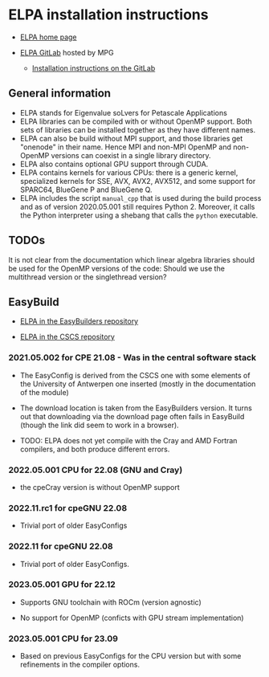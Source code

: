 # ELPA installation instructions

  * [ELPA home page](https://elpa.mpcdf.mpg.de/)

  * [ELPA GitLab](https://gitlab.mpcdf.mpg.de/elpa/elpa) hosted by MPG

      + [Installation instructions on the GitLab](https://gitlab.mpcdf.mpg.de/elpa/elpa/blob/master/INSTALL.md)


## General information

  * ELPA stands for Eigenvalue soLvers for Petascale Applications
  * ELPA libraries can be compiled with or without OpenMP support. Both sets
    of libraries can be installed together as they have different names.
  * ELPA can also be build without MPI support, and those libraries get
    "onenode" in their name. Hence MPI and non-MPI OpenMP and non-OpenMP
    versions can coexist in a single library directory.
  * ELPA also contains optional GPU support through CUDA.
  * ELPA contains kernels for various CPUs: there is a generic kernel,
    specialized kernels for SSE, AVX, AVX2, AVX512, and some support
    for SPARC64, BlueGene P and BlueGene Q.
  * ELPA includes the script ``manual_cpp`` that is used during the build process
    and as of version 2020.05.001 still requires Python 2. Moreover, it calls
    the Python interpreter using a shebang that calls the ``python``
    executable.


## TODOs

It is not clear from the documentation which linear algebra libraries
should be used for the OpenMP versions of the code: Should we use the
multithread version or the singlethread version?


## EasyBuild

  * [ELPA in the EasyBuilders repository](https://github.com/easybuilders/easybuild-easyconfigs/tree/develop/easybuild/easyconfigs/e/ELPA)

  * [ELPA in the CSCS repository](https://github.com/eth-cscs/production/tree/master/easybuild/easyconfigs/e/ELPA)


### 2021.05.002 for CPE 21.08 - Was in the central software stack

  * The EasyConfig is derived from the CSCS one with some elements of the
    University of Antwerpen one inserted (mostly in the documentation of the
    module)

  * The download location is taken from the EasyBuilders version. It turns out
    that downloading via the download page often fails in EasyBuild (though the link
    did seem to work in a browser).

  * TODO: ELPA does not yet compile with the Cray and AMD Fortran compilers,
    and both produce different errors.


### 2022.05.001 CPU for 22.08 (GNU and Cray)

  * the cpeCray version is without OpenMP support


### 2022.11.rc1 for cpeGNU 22.08

  * Trivial port of older EasyConfigs


### 2022.11 for cpeGNU 22.08

  * Trivial port of older EasyConfigs.


### 2023.05.001 GPU for 22.12

  * Supports GNU toolchain with ROCm (version agnostic)

  * No support for OpenMP (conficts with GPU stream implementation) 

  
### 2023.05.001 CPU for 23.09

  * Based on previous EasyConfigs for the CPU version but with some refinements in 
    the compiler options.
  
  